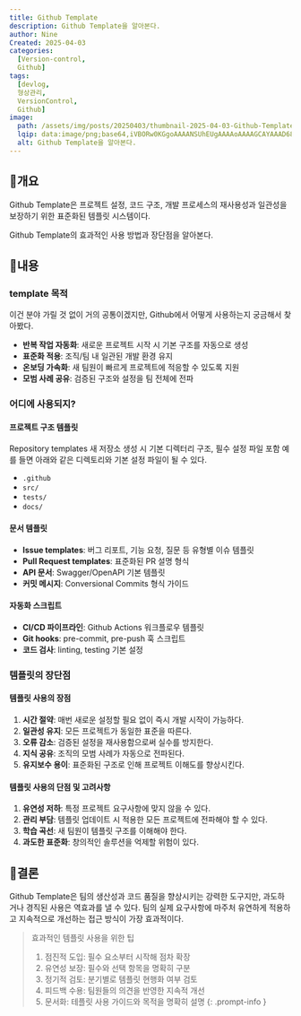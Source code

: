 ```yaml
---
title: Github Template
description: Github Template을 알아본다.
author: Nine
Created: 2025-04-03
categories:
  [Version-control,
  Github]
tags:
  [devlog,
  형상관리,
  VersionControl,
  Github]
image:
  path: /assets/img/posts/20250403/thumbnail-2025-04-03-Github-Template.png
  lqip: data:image/png;base64,iVBORw0KGgoAAAANSUhEUgAAAAoAAAAGCAYAAAD68A/GAAAAAklEQVR4AewaftIAAABZSURBVI3BOwqAMBBAwZePTcBCUMQDeP/DiL2FB1BsVhJXEdMKmTF1098UsBTyZC60uNBxawRjMT6Q9gWVjZcnq/RgHHpSdKgqlx6suyB8PJnIyTTN/LEUegDw8h2cZ58XCQAAAABJRU5ErkJggg==
  alt: Github Template을 알아본다.
---
```

## 📌개요

Github Template은 프로젝트 설정, 코드 구조, 개발 프로세스의 재사용성과 일관성을 보장하기 위한 표준화된 템플릿 시스템이다.

Github Template의 효과적인 사용 방법과 장단점을 알아본다.

## 📌내용

### template 목적

이건 분야 가릴 것 없이 거의 공통이겠지만, Github에서 어떻게 사용하는지 궁금해서 찾아봤다.

- **반복 작업 자동화**: 새로운 프로젝트 시작 시 기본 구조를 자동으로 생성
- **표준화 적용**: 조직/팀 내 일관된 개발 환경 유지
- **온보딩 가속화**: 새 팀원이 빠르게 프로젝트에 적응할 수 있도록 지원
- **모범 사례 공유**: 검증된 구조와 설정을 팀 전체에 전파

### 어디에 사용되지?

#### 프로젝트 구조 템플릿

Repository templates 새 저장소 생성 시 기본 디렉터리 구조, 필수 설정 파일 포함
예를 들면 아래와 같은 디렉토리와 기본 설정 파일이 될 수 있다.
- `.github`
- `src/`
- `tests/`
- `docs/`

#### 문서 템플릿

- **Issue templates**: 버그 리포트, 기능 요청, 질문 등 유형별 이슈 템플릿
- **Pull Request templates**: 표준화된 PR 설명 형식
- **API 문서**: Swagger/OpenAPI 기본 템플릿
- **커밋 메시지**: Conversional Commits 형식 가이드

#### 자동화 스크립트

- **CI/CD 파이프라인**: Github Actions 워크플로우 템플릿
- **Git hooks**: pre-commit, pre-push 훅 스크립트
- **코드 검사**: linting, testing 기본 설정

### 템플릿의 장단점

#### 템플릿 사용의 장점

1. **시간 절약**: 매번 새로운 설정할 필요 없이 즉시 개발 시작이 가능하다.
2. **일관성 유지**: 모든 프로젝트가 동일한 표준을 따른다.
3. **오류 감소**: 검증된 설정을 재사용함으로써 실수를 방지한다.
4. **지식 공유**: 조직의 모범 사례가 자동으로 전파된다.
5. **유지보수 용이**: 표준화된 구조로 인해 프로젝트 이해도를 향상시킨다.

#### 템플릿 사용의 단점 및 고려사항

1. **유연성 저하**: 특정 프로젝트 요구사항에 맞지 않을 수 있다.
2. **관리 부담**: 템플릿 업데이트 시 적용한 모든 프로젝트에 전파해야 할 수 있다.
3. **학습 곡선**: 새 팀원이 템플릿 구조를 이해해야 한다.
4. **과도한 표준화**: 창의적인 솔루션을 억제할 위험이 있다.

## 🎯결론

Github Template은 팀의 생산성과 코드 품질을 향상시키는 강력한 도구지만, 과도하거나 경직된 사용은 역효과를 낼 수 있다.
팀의 실제 요구사항에 마주처 유연하게 적용하고 지속적으로 개선하는 접근 방식이 가장 효과적이다.

> 효과적인 템플릿 사용을 위한 팁
>1. 점진적 도입: 필수 요소부터 시작해 점차 확장
>2. 유연성 보장: 필수와 선택 항목을 명확히 구분
>3. 정기적 검토: 분기별로 템플릿 현행화 여부 검토
>4. 피드백 수용: 팀원들의 의견을 반영한 지속적 개선
>5. 문서화: 테플릿 사용 가이드와 목적을 명확히 설명
{: .prompt-info }
